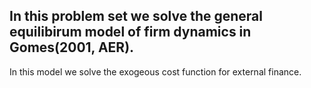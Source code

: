 ## In this problem set we solve the general equilibirum model of firm dynamics in Gomes(2001, AER).

In this model we solve the exogeous cost function for external finance.
